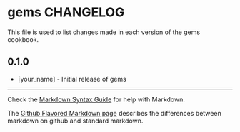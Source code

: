 gems CHANGELOG
==============

This file is used to list changes made in each version of the gems cookbook.

0.1.0
-----
- [your_name] - Initial release of gems

- - -
Check the [Markdown Syntax Guide](http://daringfireball.net/projects/markdown/syntax) for help with Markdown.

The [Github Flavored Markdown page](http://github.github.com/github-flavored-markdown/) describes the differences between markdown on github and standard markdown.
